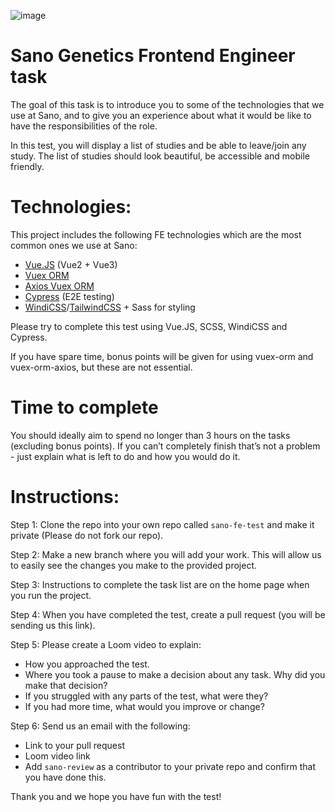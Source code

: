 ![image](https://user-images.githubusercontent.com/13378850/176657886-e99a1dff-afcf-431f-a093-757cddba0d15.png)

# Sano Genetics Frontend Engineer task

The goal of this task is to introduce you to some of the technologies that we use at Sano, and to give you an experience about what it would be like to have the responsibilities of the role. 

In this test, you will display a list of studies and be able to leave/join any study. The list of studies should look beautiful, be accessible and mobile friendly.

# Technologies:
This project includes the following FE technologies which are the most common ones we use at Sano:
- <a href="https://vuejs.org/guide/introduction.html" target="_blank">Vue.JS</a> (Vue2 + Vue3)
- <a href="https://vuex-orm.org/" target="_blank">Vuex ORM</a>
- <a href="https://vuex-orm.github.io/plugin-axios/" target="_blank">Axios Vuex ORM</a>
- <a href="https://www.cypress.io/" target="_blank">Cypress</a> (E2E testing)
- <a href="https://windicss.org/" target="_blank">WindiCSS</a>/<a href="https://tailwindcss.com/" target="_blank">TailwindCSS</a> + Sass for styling

Please try to complete this test using Vue.JS, SCSS, WindiCSS and Cypress.

If you have spare time, bonus points will be given for using vuex-orm and vuex-orm-axios, but these are not essential.

# Time to complete
You should ideally aim to spend no longer than 3 hours on the tasks (excluding bonus points). If you can’t completely finish that’s not a problem - just explain what is left to do and how you would do it.

# Instructions:
Step 1: Clone the repo into your own repo called `sano-fe-test` and make it private (Please do not fork our repo).

Step 2: Make a new branch where you will add your work. This will allow us to easily see the changes you make to the provided project.

Step 3: Instructions to complete the task list are on the home page when you run the project.

Step 4: When you have completed the test, create a pull request (you will be sending us this link).

Step 5: Please create a Loom video to explain:
  -  How you approached the test.
  -  Where you took a pause to make a decision about any task. Why did you make that decision?
  -  If you struggled with any parts of the test, what were they?
  -  If you had more time, what would you improve or change?

Step 6: Send us an email with the following:
- Link to your pull request
- Loom video link
- Add `sano-review` as a contributor to your private repo and confirm that you have done this.

Thank you and we hope you have fun with the test!
